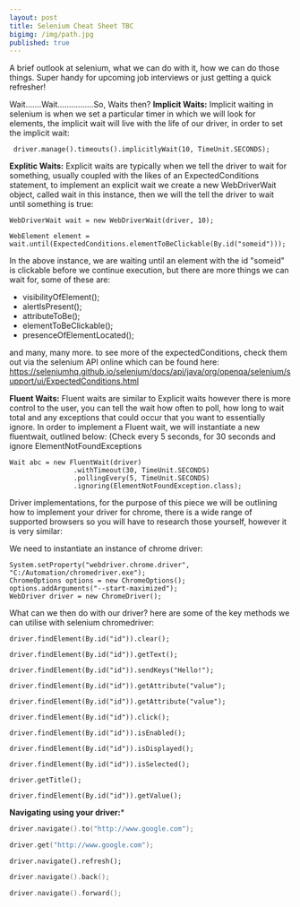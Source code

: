 ```yaml
---
layout: post
title: Selenium Cheat Sheet TBC
bigimg: /img/path.jpg
published: true
---
```

A brief outlook at selenium, what we can do with it, how we can do those things.  Super handy for upcoming job interviews or just getting a quick refresher!

Wait.......Wait................So, Waits then?
**Implicit Waits:** Implicit waiting in selenium is when we set a particular timer in which we will look for elements, the implicit wait will live with the life of our driver, in order to set the implicit wait:

```
 driver.manage().timeouts().implicitlyWait(10, TimeUnit.SECONDS);
```

**Explitic Waits:** Explicit waits are typically when we tell the driver to wait for something, usually coupled with the likes of an ExpectedConditions statement, to implement an explicit wait we create a new WebDriverWait object, called wait in this instance, then we will the tell the driver to wait until something is true:

```
WebDriverWait wait = new WebDriverWait(driver, 10);

WebElement element = wait.until(ExpectedConditions.elementToBeClickable(By.id("someid")));
```

In the above instance, we are waiting until an element with the id "someid" is clickable before we continue execution, but there are more things we can wait for, some of these are:

- visibilityOfElement();
- alertIsPresent();
- attributeToBe();
- elementToBeClickable();
- presenceOfElementLocated();

and many, many more.  to see more of the expectedConditions, check them out via the selenium API online which can be found here:  https://seleniumhq.github.io/selenium/docs/api/java/org/openqa/selenium/support/ui/ExpectedConditions.html

**Fluent Waits:** Fluent waits are similar to Explicit waits however there is more control to the user, you can tell the wait how often to poll, how long to wait total and any exceptions that could occur that you want to essentially ignore.  In order to implement a Fluent wait, we will instantiate a new fluentwait, outlined below: (Check every 5 seconds, for 30 seconds and ignore ElementNotFoundExceptions

```
Wait abc = new FluentWait(driver)
				.withTimeout(30, TimeUnit.SECONDS)
				.pollingEvery(5, TimeUnit.SECONDS)
				.ignoring(ElementNotFoundException.class);
```

Driver implementations, for the purpose of this piece we will be outlining how to implement your driver for chrome, there is a wide range of supported browsers so you will have to research those yourself, however it is very similar:

We need to instantiate an instance of chrome driver:

```
System.setProperty("webdriver.chrome.driver", "C:/Automation/chromedriver.exe");
ChromeOptions options = new ChromeOptions();
options.addArguments("--start-maximized");
WebDriver driver = new ChromeDriver();
```

What can we then do with our driver? here are some of the key methods we can utilise with selenium chromedriver:

``` Clear out a textbox
driver.findElement(By.id("id")).clear();
```

``` Get the text of a webelement
driver.findElement(By.id("id")).getText();
```

``` Send text/keys to the webelement
driver.findElement(By.id("id")).sendKeys("Hello!");
```

``` Get attribute of webelement
driver.findElement(By.id("id")).getAttribute("value");
```

``` Get attribute of webelement
driver.findElement(By.id("id")).getAttribute("value");
```

``` Click a webelement
driver.findElement(By.id("id")).click();
```

``` Check an element is enabled or not (true/false boolean)
driver.findElement(By.id("id")).isEnabled();
```

``` Check an element is displayed or not (true/false boolean)
driver.findElement(By.id("id")).isDisplayed();
```

``` Check an element is selected or not (true/false boolean)
driver.findElement(By.id("id")).isSelected();
```
``` Get current page title
driver.getTitle();
```

``` Get the value attribue of a webelement (e.g - current text in the textbox)
driver.findElement(By.id("id")).getValue();
```

**Navigating using your driver:***
``` Go to a particular website
driver.navigate().to("http://www.google.com");
```

``` Go to a particular website
driver.get("http://www.google.com");
```

``` Refresh the page
driver.navigate().refresh();
```

``` Go Back a page
driver.navigate().back();
```

``` Go Forward a page
driver.navigate().forward();
```















